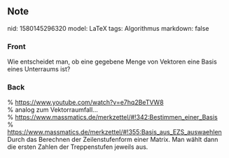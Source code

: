 ## Note
nid: 1580145296320
model: LaTeX
tags: Algorithmus
markdown: false

### Front
Wie entscheidet man, ob eine gegebene Menge von Vektoren eine Basis eines Unterraums ist?

### Back
<div>% <a href="https://www.youtube.com/watch?v=e7hq2BeTVW8">https://www.youtube.com/watch?v=e7hq2BeTVW8</a></div><div>% analog zum Vektorraumfall...</div><div>% <a href="https://www.massmatics.de/merkzettel/#!342:Bestimmen_einer_Basis">https://www.massmatics.de/merkzettel/#!342:Bestimmen_einer_Basis</a></div><div>% <a href="https://www.massmatics.de/merkzettel/#!355:Basis_aus_EZS_auswaehlen">https://www.massmatics.de/merkzettel/#!355:Basis_aus_EZS_auswaehlen</a></div><div>
</div><div>Durch das Berechnen der Zeilenstufenform einer Matrix. Man wählt dann die ersten Zahlen der Treppenstufen jeweils aus.</div>
